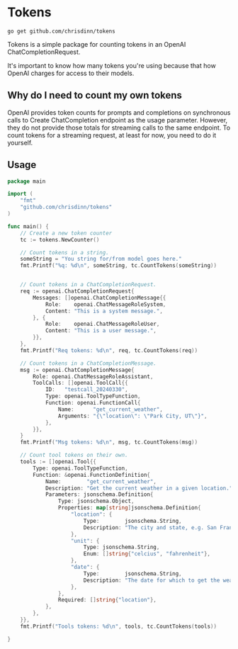 # Tokens

    go get github.com/chrisdinn/tokens

Tokens is a simple package for counting tokens in an OpenAI
ChatCompletionRequest.

It's important to know how many tokens you're using because that how OpenAI
charges for access to their models. 

## Why do I need to count my own tokens

OpenAI provides token counts for prompts and completions on synchronous calls
to Create ChatCompletion endpoint as the usage parameter. However, they do not
provide those totals for streaming calls to the same endpoint. To count tokens
for a streaming request, at least for now, you need to do it yourself.

## Usage

```go
package main

import (
	"fmt"
	"github.com/chrisdinn/tokens"
)

func main() {
	// Create a new token counter
	tc := tokens.NewCounter()

	// Count tokens in a string.
	someString = "You string for/from model goes here."
	fmt.Printf("%q: %d\n", someString, tc.CountTokens(someString))


	// Count tokens in a ChatCompletionRequest.
	req := openai.ChatCompletionRequest{
		Messages: []openai.ChatCompletionMessage{{
			Role:    openai.ChatMessageRoleSystem,
			Content: "This is a system message.",
		}, {
			Role:    openai.ChatMessageRoleUser,
			Content: "This is a user message.",
		}},
	},
	fmt.Printf("Req tokens: %d\n", req, tc.CountTokens(req))

	// Count tokens in a ChatCompletionMessage.
	msg := openai.ChatCompletionMessage{
		Role: openai.ChatMessageRoleAssistant,
		ToolCalls: []openai.ToolCall{{
			ID:   "testcall_20240330",
			Type: openai.ToolTypeFunction,
			Function: openai.FunctionCall{
				Name:      "get_current_weather",
				Arguments: "{\"location\": \"Park City, UT\"}",
			},
		}},
	}
	fmt.Printf("Msg tokens: %d\n", msg, tc.CountTokens(msg))

	// Count tool tokens on their own.
	tools := []openai.Tool{{
		Type: openai.ToolTypeFunction,
		Function: &openai.FunctionDefinition{
			Name:        "get_current_weather",
			Description: "Get the current weather in a given location.",
			Parameters: jsonschema.Definition{
				Type: jsonschema.Object,
				Properties: map[string]jsonschema.Definition{
					"location": {
						Type:        jsonschema.String,
						Description: "The city and state, e.g. San Francisco, CA",
					},
					"unit": {
						Type: jsonschema.String,
						Enum: []string{"celcius", "fahrenheit"},
					},
					"date": {
						Type:        jsonschema.String,
						Description: "The date for which to get the weather.",
					},
				},
				Required: []string{"location"},
			},
		},
	}},
	fmt.Printf("Tools tokens: %d\n", tools, tc.CountTokens(tools))

}
```


